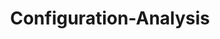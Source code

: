 ---
layout: tag-list
type: tag
title: Configuration-Analysis
slug: Configuration-Analysis
category: Tag
sidebar: false
description: >
   Vulnerabilidades de entidades externas XML.
---
